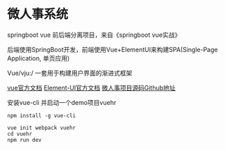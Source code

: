 # 微人事系统

springboot vue 前后端分离项目，来自《springboot vue实战》

后端使用SpringBoot开发，前端使用Vue+ElementUI来构建SPA(Single-Page Application, 单页应用)

Vue/vju:/ 一套用于构建用户界面的渐进式框架

[vue官方文档](https://cn.vuejs.org/v2/guide/)    [Element-UI官方文档](https://element.eleme.cn/#/zh-CN/component/installation)
[微人事项目源码Github地址](https://github.com/lenve/vhr)

安装vue-cli 并启动一个demo项目vuehr
```
npm install -g vue-cli

vue init webpack vuehr
cd vuehr
npm run dev
```
